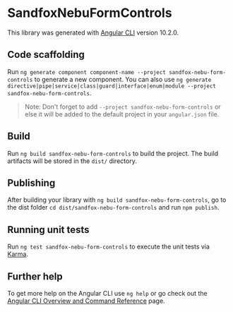 # SandfoxNebuFormControls

This library was generated with [Angular CLI](https://github.com/angular/angular-cli) version 10.2.0.

## Code scaffolding

Run `ng generate component component-name --project sandfox-nebu-form-controls` to generate a new component. You can also use `ng generate directive|pipe|service|class|guard|interface|enum|module --project sandfox-nebu-form-controls`.
> Note: Don't forget to add `--project sandfox-nebu-form-controls` or else it will be added to the default project in your `angular.json` file. 

## Build

Run `ng build sandfox-nebu-form-controls` to build the project. The build artifacts will be stored in the `dist/` directory.

## Publishing

After building your library with `ng build sandfox-nebu-form-controls`, go to the dist folder `cd dist/sandfox-nebu-form-controls` and run `npm publish`.

## Running unit tests

Run `ng test sandfox-nebu-form-controls` to execute the unit tests via [Karma](https://karma-runner.github.io).

## Further help

To get more help on the Angular CLI use `ng help` or go check out the [Angular CLI Overview and Command Reference](https://angular.io/cli) page.
